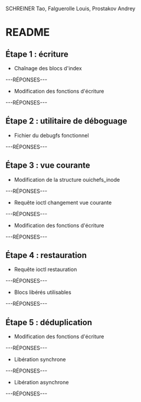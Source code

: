 
SCHREINER Tao, Falguerolle Louis, Prostakov Andrey

README
======


Étape 1 : écriture
------------------

* Chaînage des blocs d'index

---RÉPONSES---

* Modification des fonctions d'écriture

---RÉPONSES---


Étape 2 : utilitaire de déboguage
---------------------------------

* Fichier du debugfs fonctionnel

---RÉPONSES---


Étape 3 : vue courante
----------------------

* Modification de la structure ouichefs_inode

---RÉPONSES---

* Requête ioctl changement vue courante

---RÉPONSES---

* Modification des fonctions d'écriture

---RÉPONSES---


Étape 4 : restauration
----------------------

* Requête ioctl restauration

---RÉPONSES---

* Blocs libérés utilisables

---RÉPONSES---


Étape 5 : déduplication
-----------------------

* Modification des fonctions d'écriture

---RÉPONSES---

* Libération synchrone

---RÉPONSES---

* Libération asynchrone

---RÉPONSES---

